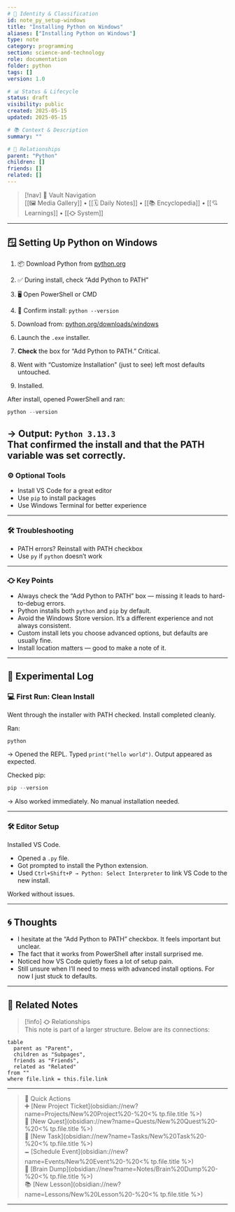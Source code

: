 ```yaml
---
# 📄 Identity & Classification
id: note_py_setup-windows
title: "Installing Python on Windows"
aliases: ["Installing Python on Windows"]
type: note
category: programming
section: science-and-technology
role: documentation
folder: python
tags: []
version: 1.0

# 📊 Status & Lifecycle
status: draft
visibility: public
created: 2025-05-15
updated: 2025-05-15

# 📚 Context & Description
summary: ""

# 🧱 Relationships
parent: "Python"
children: []
friends: []
related: []
---
```



> [!nav] 🧱 Vault Navigation  
> [[🖼 Media Gallery]] • [[🗓 Daily Notes]] • [[📚 Encyclopedia]] • [[💘 Learnings]] • [[⛮  System]]

---

## 🪟 Setting Up Python on Windows

1. 📦 Download Python from [python.org](https://python.org)
2. ✅ During install, check “Add Python to PATH”
3. 🖥️ Open PowerShell or CMD
4. 🧪 Confirm install: `python --version`


1. Download from: [python.org/downloads/windows](https://www.python.org/downloads/windows/)
2. Launch the `.exe` installer.
3. **Check** the box for “Add Python to PATH.” Critical.
4. Went with “Customize Installation” (just to see) left most defaults untouched.
5. Installed.

After install, opened PowerShell and ran:

```powershell
python --version
```

→ Output: `Python 3.13.3`  
That confirmed the install and that the PATH variable was set correctly.
---

### ⚙️ Optional Tools

- Install VS Code for a great editor
- Use `pip` to install packages
- Use Windows Terminal for better experience

---

### 🛠️ Troubleshooting

- PATH errors? Reinstall with PATH checkbox
- Use `py` if `python` doesn’t work

---

### ⛮  Key Points

- Always check the “Add Python to PATH” box — missing it leads to hard-to-debug errors.
- Python installs both `python` and `pip` by default.
- Avoid the Windows Store version. It’s a different experience and not always consistent.
- Custom install lets you choose advanced options, but defaults are usually fine.
- Install location matters — good to make a note of it.

---

## 🧪 Experimental Log

### 💻 First Run: Clean Install

Went through the installer with PATH checked. Install completed cleanly.

Ran:

```powershell
python
```

→ Opened the REPL. Typed `print("hello world")`. Output appeared as expected.

Checked pip:

```powershell
pip --version
```

→ Also worked immediately. No manual installation needed.

---

### 🛠 Editor Setup

Installed VS Code.

- Opened a `.py` file.
- Got prompted to install the Python extension.
- Used `Ctrl+Shift+P → Python: Select Interpreter` to link VS Code to the new install.

Worked without issues.

---

## 🌀 Thoughts
- I hesitate at the “Add Python to PATH” checkbox. It feels important but unclear.
- The fact that it works from PowerShell after install surprised me.
- Noticed how VS Code quietly fixes a lot of setup pain.
- Still unsure when I’ll need to mess with advanced install options. For now I just stuck to defaults.

---

## 🔗 Related Notes

> [!info] ⛮  Relationships  
> This note is part of a larger structure. Below are its connections:

```dataview
table
  parent as "Parent",
  children as "Subpages",
  friends as "Friends",
  related as "Related"
from ""
where file.link = this.file.link
```

---

> 🌛 Quick Actions  
> ➕ [New Project Ticket](obsidian://new?name=Projects/New%20Project%20-%20<% tp.file.title %>)  
> 🌹 [New Quest](obsidian://new?name=Quests/New%20Quest%20-%20<% tp.file.title %>)  
> 🎯 [New Task](obsidian://new?name=Tasks/New%20Task%20-%20<% tp.file.title %>)  
> 🗕 [Schedule Event](obsidian://new?name=Events/New%20Event%20-%20<% tp.file.title %>)  
> 📝 [Brain Dump](obsidian://new?name=Notes/Brain%20Dump%20-%20<% tp.file.title %>)  
> 📚 [New Lesson](obsidian://new?name=Lessons/New%20Lesson%20-%20<% tp.file.title %>)

---